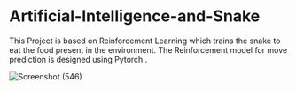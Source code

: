 # Artificial-Intelligence-and-Snake
This Project is based on Reinforcement Learning which trains the snake to eat the food present in the environment. The Reinforcement model for move prediction is designed using Pytorch .


![Screenshot (546)](https://user-images.githubusercontent.com/70066274/126903811-cebd43b8-106c-4008-94e9-d4d5dafad943.png)
